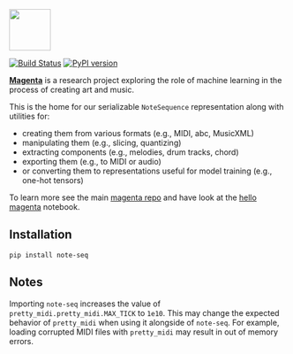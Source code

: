 <img src="https://github.com/magenta/magenta/blob/main/magenta-logo-bg.png" height="75">

[![Build Status](https://github.com/magenta/note-seq/workflows/build/badge.svg)](https://github.com/magenta/note-seq/actions?query=workflow%3Abuild)
 [![PyPI version](https://badge.fury.io/py/note-seq.svg)](https://badge.fury.io/py/note-seq)


**[Magenta](https://g.co/magenta)** is a research project exploring the role of machine learning
in the process of creating art and music.

This is the home for our serializable `NoteSequence` representation along with
utilities for:

* creating them from various formats (e.g., MIDI, abc, MusicXML)
* manipulating them (e.g., slicing, quantizing)
* extracting components (e.g., melodies, drum tracks, chord)
* exporting them (e.g., to MIDI or audio)
* or converting them to representations useful for model training (e.g., one-hot tensors)

To learn more see the main [magenta repo](https://github.com/magenta/magenta) and have look at the [hello magenta](https://colab.research.google.com/notebooks/magenta/hello_magenta/hello_magenta.ipynb) notebook.

## Installation

`pip install note-seq`

## Notes

Importing `note-seq` increases the value of `pretty_midi.pretty_midi.MAX_TICK` to `1e10`. This may change the expected behavior of `pretty_midi` when using it alongside of `note-seq`. For example, loading corrupted MIDI files with `pretty_midi` may result in out of memory errors.
